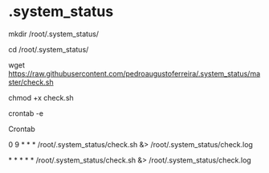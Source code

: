 # .system_status

mkdir /root/.system_status/

cd /root/.system_status/

wget https://raw.githubusercontent.com/pedroaugustoferreira/.system_status/master/check.sh

chmod +x check.sh

crontab -e

Crontab

0 9 * * * /root/.system_status/check.sh &> /root/.system_status/check.log

\* * * * * /root/.system_status/check.sh &> /root/.system_status/check.log
